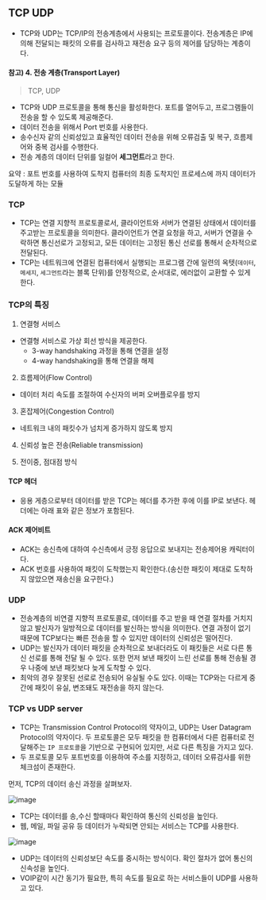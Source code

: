 ## TCP UDP

- TCP와 UDP는 TCP/IP의 전송계층에서 사용되는 프로토콜이다. 전송계층은 IP에 의해 전달되는 패킷의 오류를 검사하고 재전송 요구 등의 제어를 담당하는 계층이다.

#### 참고) 4. 전송 계층(Transport Layer)
> TCP, UDP
- TCP와 UDP 프로토콜을 통해 통신을 활성화한다. 포트를 열어두고, 프로그램들이 전송을 할 수 있도록 제공해준다.
- 데이터 전송을 위해서 Port 번호를 사용한다.
- 송수신자 같의 신뢰성있고 효율적인 데이터 전송을 위해 오류검출 및 복구, 흐름제어와 중복 검사를 수행한다.
- 전송 계층의 데이터 단위를 일컬어 **세그먼트**라고 한다.

요약 : 포트 번호를 사용하여 도착지 컴퓨터의 최종 도착지인 프로세스에 까지 데이터가 도달하게 하는 모듈


### TCP

- TCP는 연결 지향적 프로토콜로서, 클라이언트와 서버가 연결된 상태에서 데이터를 주고받는 프로토콜을 의미한다. 클라이언트가 연결 요청을 하고, 서버가 연결을 수락하면 통신선로가 고정되고, 모든 데이터는 고정된 통신 선로를 통해서 순차적으로 전달된다.
-  TCP는 네트워크에 연결된 컴퓨터에서 실행되는 프로그램 간에 일련의 옥텟(`데이터`, `메세지`, `세그먼트`라는 블록 단위)를 안정적으로, 순서대로, 에러없이 교환할 수 있게 한다.

### TCP의 특징

1. 연결형 서비스
  - 연결형 서비스로 가상 회선 방식을 제공한다.
    - 3-way handshaking 과정을 통해 연결을 설정
    - 4-way handshaking을 통해 연결을 해제

2. 흐름제어(Flow Control)
  - 데이터 처리 속도를 조절하여 수신자의 버퍼 오버플로우를 방지

3. 혼잡제어(Congestion Control)
  - 네트워크 내의 패킷수가 넘치게 증가하지 않도록 방지 

4. 신뢰성 높은 전송(Reliable transmission)

5. 전이중, 점대점 방식

#### TCP 헤더
- 응용 게층으로부터 데이터를 받은 TCP는 헤더를 추가한 후에 이를 IP로 보낸다. 헤더에는 아래 표와 같은 정보가 포함된다.

#### ACK 제어비트
- ACK는 송신측에 대하여 수신측에서 긍정 응답으로 보내지는 전송제어용 캐릭터이다.
- ACK 번호를 사용하여 패킷이 도착했는지 확인한다.(송신한 패킷이 제대로 도착하지 않았으면 재송신을 요구한다.)


### UDP

- 전송계층의 비연결 지향적 프로토콜로, 데이터를 주고 받을 때 연결 절차를 거치지 않고 발신자가 일방적으로 데이터를 발신하는 방식을 의미한다. 연결 과정이 없기 때문에 TCP보다는 빠른 전송을 할 수 있지만 데이터의 신뢰성은 떨어진다.
- UDP는 발신자가 데이터 패킷을 순차적으로 보내더라도 이 패킷들은 서로 다른 통신 선로를 통해 전달 될 수 있다. 또한 먼저 보낸 패킷이 느린 선로를 통해 전송될 경우 나중에 보낸 패킷보다 늦게 도착할 수 있다.
- 최악의 경우 잘못된 선로로 전송되어 유실될 수도 있다. 이때는 TCP와는 다르게 중간에 패킷이 유실, 변조돼도 재전송을 하지 않는다.



### TCP vs UDP server

- TCP는 Transmission Control Protocol의 약자이고, UDP는 User Datagram Protocol의 약자이다. 두 프로토콜은 모두 패킷을 한 컴퓨터에서 다른 컴퓨터로 전달해주는 `IP 프로토콜`을 기반으로 구현되어 있지만, 서로 다른 특징을 가지고 있다.
- 두 프로토콜 모두 포트번호를 이용하여 주소를 지정하고, 데이터 오류검사를 위한 체크섬이 존재한다.

먼저, TCP의 데이터 송신 과정을 살펴보자.

![image](https://madplay.github.io/img/post/2018-02-04-network-tcp-udp-tcpip-2.png)

- TCP는 데이터를 송,수신 할때마다 확인하여 통신의 신뢰성을 높인다. 
- 웹, 메일, 파일 공유 등 데이터가 누락되면 안되는 서비스는 TCP를 사용한다.

![image](https://madplay.github.io/img/post/2018-02-04-network-tcp-udp-tcpip-3.png)

- UDP는 데이터의 신뢰성보단 속도를 중시하는 방식이다. 확인 절차가 없어 통신의 신속성을 높인다.
- VOIP같이 시간 동기가 필요한, 특히 속도를 필요로 하는 서비스들이 UDP를 사용하고 있다.

